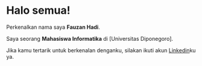 # Halo semua! 

Perkenalkan nama saya **Fauzan Hadi**.<br>

Saya seorang **Mahasiswa Informatika** di [Universitas Diponegoro].<br>

Jika kamu tertarik untuk berkenalan denganku, silakan ikuti akun [Linkedin](https://www.linkedin.com/in/fauzanhadii)ku ya.
